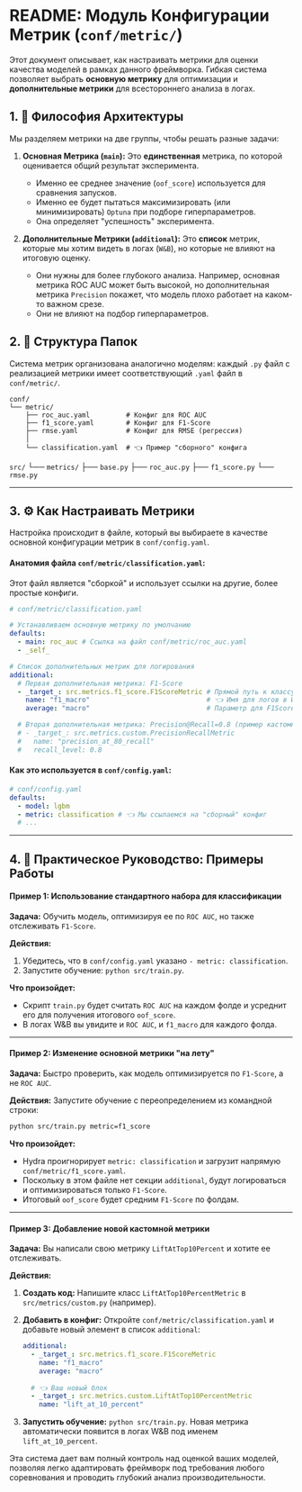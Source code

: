 # README: Модуль Конфигурации Метрик (`conf/metric/`)

Этот документ описывает, как настраивать метрики для оценки качества моделей в рамках данного фреймворка. Гибкая система позволяет выбрать **основную метрику** для оптимизации и **дополнительные метрики** для всестороннего анализа в логах.

## 1. 🎯 Философия Архитектуры

Мы разделяем метрики на две группы, чтобы решать разные задачи:

1.  **Основная Метрика (`main`):** Это **единственная** метрика, по которой оценивается общий результат эксперимента.
    *   Именно ее среднее значение (`oof_score`) используется для сравнения запусков.
    *   Именно ее будет пытаться максимизировать (или минимизировать) `Optuna` при подборе гиперпараметров.
    *   Она определяет "успешность" эксперимента.

2.  **Дополнительные Метрики (`additional`):** Это **список** метрик, которые мы хотим видеть в логах (`W&B`), но которые не влияют на итоговую оценку.
    *   Они нужны для более глубокого анализа. Например, основная метрика ROC AUC может быть высокой, но дополнительная метрика `Precision` покажет, что модель плохо работает на каком-то важном срезе.
    *   Они не влияют на подбор гиперпараметров.

## 2. 📁 Структура Папок

Система метрик организована аналогично моделям: каждый `.py` файл с реализацией метрики имеет соответствующий `.yaml` файл в `conf/metric/`.

```
conf/
└── metric/
    ├── roc_auc.yaml         # Конфиг для ROC AUC
    ├── f1_score.yaml        # Конфиг для F1-Score
    ├── rmse.yaml            # Конфиг для RMSE (регрессия)
    │
    └── classification.yaml  # 👈 Пример "сборного" конфига
```

`src/`
└── `metrics/`
    ├── `base.py`
    ├── `roc_auc.py`
    ├── `f1_score.py`
    └── `rmse.py`


---

## 3. ⚙️ Как Настраивать Метрики

Настройка происходит в файле, который вы выбираете в качестве основной конфигурации метрик в `conf/config.yaml`.

#### Анатомия файла `conf/metric/classification.yaml`:

Этот файл является "сборкой" и использует ссылки на другие, более простые конфиги.

```yaml
# conf/metric/classification.yaml

# Устанавливаем основную метрику по умолчанию
defaults:
  - main: roc_auc # Ссылка на файл conf/metric/roc_auc.yaml
  - _self_

# Список дополнительных метрик для логирования
additional:
  # Первая дополнительная метрика: F1-Score
  - _target_: src.metrics.f1_score.F1ScoreMetric # Прямой путь к классу
    name: "f1_macro"                             # 👈 Имя для логов в W&B
    average: "macro"                             # Параметр для F1ScoreMetric

  # Вторая дополнительная метрика: Precision@Recall=0.8 (пример кастомной метрики)
  # - _target_: src.metrics.custom.PrecisionRecallMetric
  #   name: "precision_at_80_recall"
  #   recall_level: 0.8
```

#### Как это используется в `conf/config.yaml`:

```yaml
# conf/config.yaml
defaults:
  - model: lgbm
  - metric: classification # 👈 Мы ссылаемся на "сборный" конфиг
  # ...
```

---

## 4. 🚀 Практическое Руководство: Примеры Работы

#### Пример 1: Использование стандартного набора для классификации

**Задача:** Обучить модель, оптимизируя ее по `ROC AUC`, но также отслеживать `F1-Score`.

**Действия:**
1.  Убедитесь, что в `conf/config.yaml` указано `- metric: classification`.
2.  Запустите обучение: `python src/train.py`.

**Что произойдет:**
*   Скрипт `train.py` будет считать `ROC AUC` на каждом фолде и усреднит его для получения итогового `oof_score`.
*   В логах W&B вы увидите и `ROC AUC`, и `f1_macro` для каждого фолда.

---

#### Пример 2: Изменение основной метрики "на лету"

**Задача:** Быстро проверить, как модель оптимизируется по `F1-Score`, а не `ROC AUC`.

**Действия:**
Запустите обучение с переопределением из командной строки:
```bash
python src/train.py metric=f1_score
```

**Что произойдет:**
*   Hydra проигнорирует `metric: classification` и загрузит напрямую `conf/metric/f1_score.yaml`.
*   Поскольку в этом файле нет секции `additional`, будут логироваться и оптимизироваться только `F1-Score`.
*   Итоговый `oof_score` будет средним `F1-Score` по фолдам.

---

#### Пример 3: Добавление новой кастомной метрики

**Задача:** Вы написали свою метрику `LiftAtTop10Percent` и хотите ее отслеживать.

**Действия:**
1.  **Создать код:** Напишите класс `LiftAtTop10PercentMetric` в `src/metrics/custom.py` (например).
2.  **Добавить в конфиг:** Откройте `conf/metric/classification.yaml` и добавьте новый элемент в список `additional`:

    ```yaml
    additional:
      - _target_: src.metrics.f1_score.F1ScoreMetric
        name: "f1_macro"
        average: "macro"
      
      # 👈 Ваш новый блок
      - _target_: src.metrics.custom.LiftAtTop10PercentMetric
        name: "lift_at_10_percent"
    ```
3.  **Запустить обучение:** `python src/train.py`. Новая метрика автоматически появится в логах W&B под именем `lift_at_10_percent`.

Эта система дает вам полный контроль над оценкой ваших моделей, позволяя легко адаптировать фреймворк под требования любого соревнования и проводить глубокий анализ производительности.